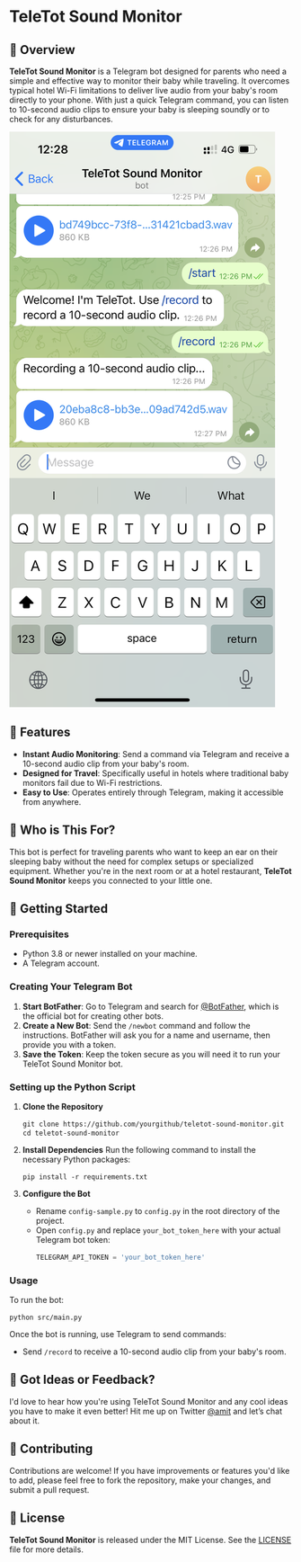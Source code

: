 # TeleTot Sound Monitor

## 📢 Overview
**TeleTot Sound Monitor** is a Telegram bot designed for parents who need a simple and effective way to monitor their baby while traveling. It overcomes typical hotel Wi-Fi limitations to deliver live audio from your baby's room directly to your phone. With just a quick Telegram command, you can listen to 10-second audio clips to ensure your baby is sleeping soundly or to check for any disturbances.

![TeletTot Sound Monitor](/assets/teletot.PNG)

## 🌟 Features
- **Instant Audio Monitoring**: Send a command via Telegram and receive a 10-second audio clip from your baby's room.
- **Designed for Travel**: Specifically useful in hotels where traditional baby monitors fail due to Wi-Fi restrictions.
- **Easy to Use**: Operates entirely through Telegram, making it accessible from anywhere.

## 👶 Who is This For?
This bot is perfect for traveling parents who want to keep an ear on their sleeping baby without the need for complex setups or specialized equipment. Whether you're in the next room or at a hotel restaurant, **TeleTot Sound Monitor** keeps you connected to your little one.

## 🚀 Getting Started

### Prerequisites
- Python 3.8 or newer installed on your machine.
- A Telegram account.

### Creating Your Telegram Bot
1. **Start BotFather**: Go to Telegram and search for [@BotFather](https://t.me/botfather), which is the official bot for creating other bots.
2. **Create a New Bot**: Send the `/newbot` command and follow the instructions. BotFather will ask you for a name and username, then provide you with a token.
3. **Save the Token**: Keep the token secure as you will need it to run your TeleTot Sound Monitor bot.

### Setting up the Python Script
1. **Clone the Repository**
   ```
   git clone https://github.com/yourgithub/teletot-sound-monitor.git
   cd teletot-sound-monitor
   ```

2. **Install Dependencies**
   Run the following command to install the necessary Python packages:
   ```
   pip install -r requirements.txt
   ```

3. **Configure the Bot**
   - Rename `config-sample.py` to `config.py` in the root directory of the project.
   - Open `config.py` and replace `your_bot_token_here` with your actual Telegram bot token:
     ```python
     TELEGRAM_API_TOKEN = 'your_bot_token_here'
     ```

### Usage
To run the bot:
```
python src/main.py
```
Once the bot is running, use Telegram to send commands:
- Send `/record` to receive a 10-second audio clip from your baby's room.

## 🚀 Got Ideas or Feedback? 
I'd love to hear how you're using TeleTot Sound Monitor and any cool ideas you have to make it even better! Hit me up on Twitter [@amit](https://twitter.com/amit) and let’s chat about it. 

## 🤝 Contributing
Contributions are welcome! If you have improvements or features you'd like to add, please feel free to fork the repository, make your changes, and submit a pull request.

## 📜 License
**TeleTot Sound Monitor** is released under the MIT License. See the [LICENSE](LICENSE) file for more details.